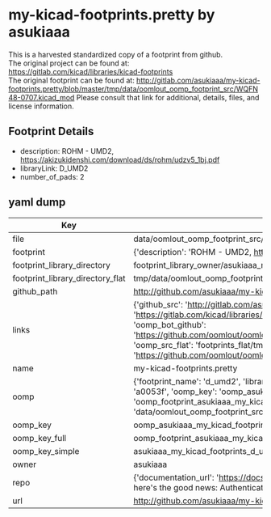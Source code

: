 # my-kicad-footprints.pretty by asukiaaa  
This is a harvested standardized copy of a footprint from github.  
The original project can be found at:  
https://gitlab.com/kicad/libraries/kicad-footprints  
The original footprint can be found at:
http://gitlab.com/asukiaaa/my-kicad-footprints.pretty/blob/master/tmp/data/oomlout_oomp_footprint_src/WQFN48-0707.kicad_mod
Please consult that link for additional, details, files, and license information.  
## Footprint Details
* description: ROHM - UMD2, https://akizukidenshi.com/download/ds/rohm/udzv5_1bj.pdf  
* libraryLink: D_UMD2  
* number_of_pads: 2  
## yaml dump  
| Key | Value |  
| --- | --- |  
| file | data/oomlout_oomp_footprint_src/my-kicad-footprints.pretty/D_UMD2.kicad_mod |  
| footprint | {'description': 'ROHM - UMD2, https://akizukidenshi.com/download/ds/rohm/udzv5_1bj.pdf', 'libraryLink': 'D_UMD2', 'number_of_pads': 2} |  
| footprint_library_directory | footprint_library_owner/asukiaaa_my-kicad-footprints.pretty |  
| footprint_library_directory_flat | tmp/data/oomlout_oomp_footprint_src/footprints_flat/asukiaaa_my_kicad_footprints_d_umd2/working |  
| github_path | http://github.com/asukiaaa/my-kicad-footprints.pretty/blob/master/tmp/data/oomlout_oomp_footprint_src/D_UMD2.kicad_mod |  
| links | {'github_src': 'http://gitlab.com/asukiaaa/my-kicad-footprints.pretty/blob/master/tmp/data/oomlout_oomp_footprint_src/WQFN48-0707.kicad_mod', 'github_src_repo': 'https://gitlab.com/kicad/libraries/kicad-footprints', 'oomp_bot': 'tmp/data/oomlout_oomp_footprint_src/footprints/asukiaaa_my_kicad_footprints_d_umd2/working', 'oomp_bot_github': 'https://github.com/oomlout/oomlout_oomp_footprint_bot/tree/main/tmp/data/oomlout_oomp_footprint_src/footprints/asukiaaa_my_kicad_footprints_d_umd2/working', 'oomp_src_flat': 'footprints_flat/tmp/data/oomlout_oomp_footprint_src/footprints_flat/asukiaaa_my_kicad_footprints_d_umd2/working', 'oomp_src_flat_github': 'https://github.com/oomlout/oomlout_oomp_footprint_src/tree/main/tmp/data/oomlout_oomp_footprint_src/footprints_flat/asukiaaa_my_kicad_footprints_d_umd2/working'} |  
| name | my-kicad-footprints.pretty |  
| oomp | {'footprint_name': 'd_umd2', 'library_name': 'my_kicad_footprints', 'md5': 'a0053f7c4925a36be2bc7aeb88213113', 'md5_10': 'a0053f7c49', 'md5_5': 'a0053', 'md5_6': 'a0053f', 'oomp_key': 'oomp_asukiaaa_my_kicad_footprints_d_umd2', 'oomp_key_extra': 'oomp_footprint_asukiaaa_my_kicad_footprints_d_umd2', 'oomp_key_full': 'oomp_footprint_asukiaaa_my_kicad_footprints_d_umd2_a0053f', 'oomp_key_simple': 'asukiaaa_my_kicad_footprints_d_umd2', 'original_filename': 'data/oomlout_oomp_footprint_src/my-kicad-footprints.pretty/D_UMD2.kicad_mod', 'owner_name': 'asukiaaa'} |  
| oomp_key | oomp_asukiaaa_my_kicad_footprints_d_umd2 |  
| oomp_key_full | oomp_footprint_asukiaaa_my_kicad_footprints_d_umd2 |  
| oomp_key_simple | asukiaaa_my_kicad_footprints_d_umd2 |  
| owner | asukiaaa |  
| repo | {'documentation_url': 'https://docs.github.com/rest/overview/resources-in-the-rest-api#rate-limiting', 'message': "API rate limit exceeded for 84.66.142.224. (But here's the good news: Authenticated requests get a higher rate limit. Check out the documentation for more details.)"} |  
| url | http://github.com/asukiaaa/my-kicad-footprints.pretty |  

